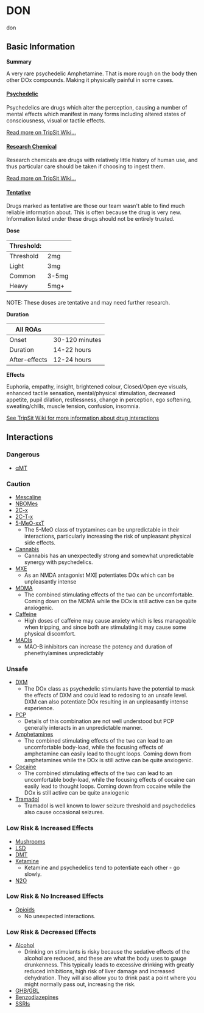 # DON

don

## Basic Information

**Summary**

A very rare psychedelic Amphetamine. That is more rough on the body then other DOx compounds. Making it physically painful in some cases.

#### [Psychedelic](/category/psychedelic)

Psychedelics are drugs which alter the perception, causing a number of mental effects which manifest in many forms including altered states of consciousness, visual or tactile effects.

[Read more on TripSit Wiki...](#{category.wiki})

#### [Research Chemical](/category/research-chemical)

Research chemicals are drugs with relatively little history of human use, and thus particular care should be taken if choosing to ingest them.

[Read more on TripSit Wiki...](#{category.wiki})

#### [Tentative](/category/tentative)

Drugs marked as tentative are those our team wasn't able to find much reliable information about. This is often because the drug is very new. Information listed under these drugs should not be entirely trusted.

**Dose**

| Threshold: |       |
| ---------- | ----- |
| Threshold  | 2mg   |
| Light      | 3mg   |
| Common     | 3-5mg |
| Heavy      | 5mg+  |

#### 

 NOTE: These doses are tentative and may need further research.

**Duration**

| All ROAs      |                |
| ------------- | -------------- |
| Onset         | 30-120 minutes |
| Duration      | 14-22 hours    |
| After-effects | 12-24 hours    |

**Effects**

Euphoria, empathy, insight, brightened colour, Closed/Open eye visuals, enhanced tactile sensation, mental/physical stimulation, decreased appetite, pupil dilation, restlessness, change in perception, ego softening, sweating/chills, muscle tension, confusion, insomnia.

[See TripSit Wiki for more information about drug interactions](http://combo.tripsit.me/)

## Interactions

### Dangerous

* [αMT](/amt)

### Caution

* [Mescaline](/mescaline)
* [NBOMes](https://wiki.tripsit.me/wiki/NBOMes)
* [2C-x](https://wiki.tripsit.me/wiki/2C-X)
* [2C-T-x](https://wiki.tripsit.me/wiki/2C-X)
* [5-MeO-xxT](https://wiki.tripsit.me/wiki/5-MeO-DMT)  
   * The 5-MeO class of tryptamines can be unpredictable in their interactions, particularly increasing the risk of unpleasant physical side effects.
* [Cannabis](/cannabis)  
   * Cannabis has an unexpectedly strong and somewhat unpredictable synergy with psychedelics.
* [MXE](/mxe)  
   * As an NMDA antagonist MXE potentiates DOx which can be unpleasantly intense
* [MDMA](/mdma)  
   * The combined stimulating effects of the two can be uncomfortable. Coming down on the MDMA while the DOx is still active can be quite anxiogenic.
* [Caffeine](/caffeine)  
   * High doses of caffeine may cause anxiety which is less manageable when tripping, and since both are stimulating it may cause some physical discomfort.
* [MAOIs](https://wiki.tripsit.me/wiki/Antidepressants#MAOIs)  
   * MAO-B inhibitors can increase the potency and duration of phenethylamines unpredictably

### Unsafe

* [DXM](/dxm)  
   * The DOx class as psychedelic stimulants have the potential to mask the effects of DXM and could lead to redosing to an unsafe level. DXM can also potentiate DOx resulting in an unpleasantly intense experience.
* [PCP](/pcp)  
   * Details of this combination are not well understood but PCP generally interacts in an unpredictable manner.
* [Amphetamines](https://wiki.tripsit.me/wiki/Amphetamine)  
   * The combined stimulating effects of the two can lead to an uncomfortable body-load, while the focusing effects of amphetamine can easily lead to thought loops. Coming down from amphetamines while the DOx is still active can be quite anxiogenic.
* [Cocaine](/cocaine)  
   * The combined stimulating effects of the two can lead to an uncomfortable body-load, while the focusing effects of cocaine can easily lead to thought loops. Coming down from cocaine while the DOx is still active can be quite anxiogenic
* [Tramadol](/tramadol)  
   * Tramadol is well known to lower seizure threshold and psychedelics also cause occasional seizures.

### Low Risk & Increased Effects

* [Mushrooms](/mushrooms)
* [LSD](/lsd)
* [DMT](/dmt)
* [Ketamine](/ketamine)  
   * Ketamine and psychedelics tend to potentiate each other - go slowly.
* [N2O](/nitrous)

### Low Risk & No Increased Effects

* [Opioids](https://wiki.tripsit.me/wiki/Opioids)  
   * No unexpected interactions.

### Low Risk & Decreased Effects

* [Alcohol](/alcohol)  
   * Drinking on stimulants is risky because the sedative effects of the alcohol are reduced, and these are what the body uses to gauge drunkenness. This typically leads to excessive drinking with greatly reduced inhibitions, high risk of liver damage and increased dehydration. They will also allow you to drink past a point where you might normally pass out, increasing the risk.
* [GHB/GBL](https://wiki.tripsit.me/wiki/GHB)
* [Benzodiazepines](https://wiki.tripsit.me/wiki/Benzodiazepines)
* [SSRIs](https://wiki.tripsit.me/wiki/Antidepressants#SSRIs)